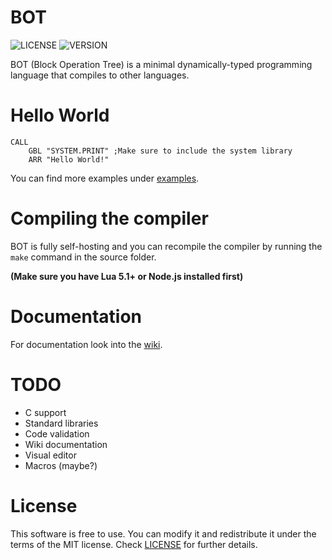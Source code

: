 # BOT
![LICENSE](https://img.shields.io/badge/LICENSE-MIT-green.svg) ![VERSION](https://img.shields.io/badge/VERSION-11-blue)

BOT (Block Operation Tree) is a minimal dynamically-typed programming language that compiles to other languages.
# Hello World
```
CALL
	GBL "SYSTEM.PRINT" ;Make sure to include the system library
	ARR "Hello World!"
```
You can find more examples under [examples](examples).
# Compiling the compiler
BOT is fully self-hosting and you can recompile the compiler by running the ``make`` command in the source folder.

**(Make sure you have Lua 5.1+ or Node.js installed first)**
# Documentation
For documentation look into the [wiki](https://github.com/ShoesForClues/BOT/wiki).
# TODO
- C support
- Standard libraries
- Code validation
- Wiki documentation
- Visual editor
- Macros (maybe?)
# License
This software is free to use. You can modify it and redistribute it under the terms of the 
MIT license. Check [LICENSE](LICENSE) for further details.
